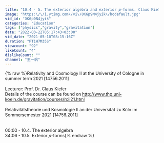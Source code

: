 ```yaml
---
title: "10.4 - 5. The exterior algebra and exterior 𝑝-forms. Claus Kiefer"
image: "https:\/\/i.ytimg.com\/vi\/OK6p9N4jyik\/hqdefault.jpg"
vid_id: "OK6p9N4jyik"
categories: "Education"
tags: ["physics","gravity","gravitation"]
date: "2022-03-22T05:17:43+03:00"
vid_date: "2021-05-10T08:15:16Z"
duration: "PT1H7M35S"
viewcount: "92"
likeCount: "4"
dislikeCount: ""
channel: "王一帆"
---
```

{% raw %}Relativity and Cosmology II at the University of Cologne in summer term 2021 [14756.2011]<br /><br />Lecturer: Prof. Dr. Claus Kiefer<br />Details of the course can be found on <a rel="nofollow" target="blank" href="http://www.thp.uni-koeln.de/gravitation/courses/rcii21.html">http://www.thp.uni-koeln.de/gravitation/courses/rcii21.html</a><br /><br />Relativitätstheorie und Kosmologie II an der Universität zu Köln im Sommersemester 2021 [14756.2011]<br /><br /><br />00:00 - 10.4. The exterior algebra<br />34:06 - 10.5. Exterior 𝑝-forms{% endraw %}
